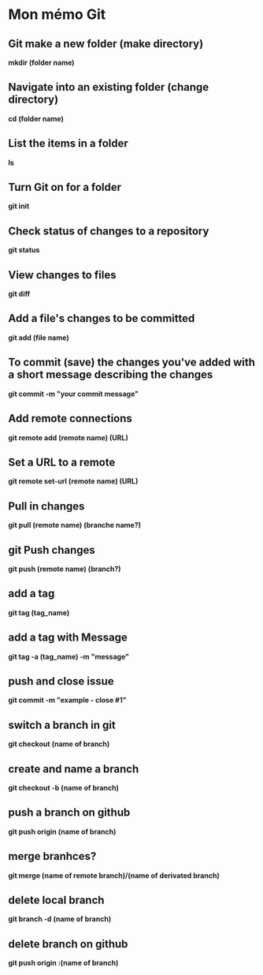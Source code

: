 # Mon mémo Git

## Git make a new folder (make directory)

**mkdir (folder name)**

## Navigate into an existing folder (change directory)

**cd (folder name)**

## List the items in a folder

**ls**

## Turn Git on for a folder

**git init**

## Check status of changes to a repository

**git status**

## View changes to files

**git diff**

## Add a file's changes to be committed

**git add (file name)**

## To commit (save) the changes you've added with a short message describing the changes

**git commit -m "your commit message"**

## Add remote connections

**git remote add (remote name) (URL)**

## Set a URL to a remote

**git remote set-url (remote name) (URL)**

## Pull in changes

**git pull (remote name) (branche name?)**

## git Push changes

**git push (remote name) (branch?)**

## add a tag

**git tag (tag_name)**

## add a tag with Message

**git tag -a (tag_name) -m "message"**

## push and close issue

**git commit -m "example - close #1"**

## switch a branch in git

**git checkout (name of branch)**

## create and name a branch

**git checkout -b (name of branch)**

## push a branch on github

**git push origin (name of branch)**

## merge branhces?

**git merge (name of remote branch)/(name of derivated branch)**

## delete local branch

**git branch -d (name of branch)**

## delete branch on github

**git push origin :(name of branch)**
